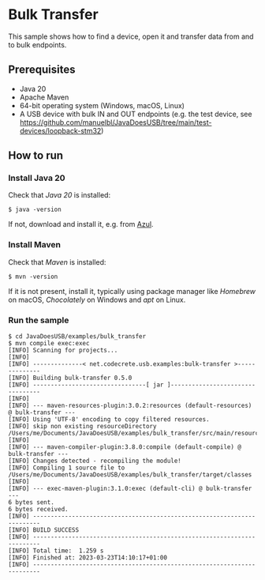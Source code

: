 # Bulk Transfer

This sample shows how to find a device, open it and transfer data from and to bulk endpoints.

## Prerequisites

- Java 20
- Apache Maven
- 64-bit operating system (Windows, macOS, Linux)
- A USB device with bulk IN and OUT endpoints (e.g. the test device, see https://github.com/manuelbl/JavaDoesUSB/tree/main/test-devices/loopback-stm32)

## How to run

### Install Java 20

Check that *Java 20* is installed:

```shell
$ java -version
```

If not, download and install it, e.g. from [Azul](https://www.azul.com/downloads/?package=jdk).

### Install Maven

Check that *Maven* is installed:

```shell
$ mvn -version
```

If it is not present, install it, typically using package manager like *Homebrew* on macOS, *Chocolately* on Windows and *apt* on Linux.

### Run the sample

```shell
$ cd JavaDoesUSB/examples/bulk_transfer
$ mvn compile exec:exec
[INFO] Scanning for projects...
[INFO] 
[INFO] --------------< net.codecrete.usb.examples:bulk-transfer >--------------
[INFO] Building bulk-transfer 0.5.0
[INFO] --------------------------------[ jar ]---------------------------------
[INFO] 
[INFO] --- maven-resources-plugin:3.0.2:resources (default-resources) @ bulk-transfer ---
[INFO] Using 'UTF-8' encoding to copy filtered resources.
[INFO] skip non existing resourceDirectory /Users/me/Documents/JavaDoesUSB/examples/bulk_transfer/src/main/resources
[INFO] 
[INFO] --- maven-compiler-plugin:3.8.0:compile (default-compile) @ bulk-transfer ---
[INFO] Changes detected - recompiling the module!
[INFO] Compiling 1 source file to /Users/me/Documents/JavaDoesUSB/examples/bulk_transfer/target/classes
[INFO] 
[INFO] --- exec-maven-plugin:3.1.0:exec (default-cli) @ bulk-transfer ---
6 bytes sent.
6 bytes received.
[INFO] ------------------------------------------------------------------------
[INFO] BUILD SUCCESS
[INFO] ------------------------------------------------------------------------
[INFO] Total time:  1.259 s
[INFO] Finished at: 2023-03-23T14:10:17+01:00
[INFO] ------------------------------------------------------------------------
```
